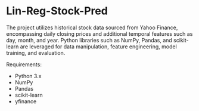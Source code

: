 # Lin-Reg-Stock-Pred
The project utilizes historical stock data sourced from Yahoo Finance, encompassing daily closing prices and additional temporal features such as day, month, and year. Python libraries such as NumPy, Pandas, and scikit-learn are leveraged for data manipulation, feature engineering, model training, and evaluation.

Requirements:
- Python 3.x
- NumPy
- Pandas
- scikit-learn
- yfinance
